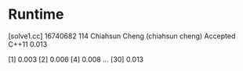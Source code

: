 # Runtime

[solve1.cc]
16740682    114 Chiahsun Cheng (chiahsun cheng)   Accepted  C++11   0.013



[1] 0.003
[2] 0.006
[4] 0.008
...
[30] 0.013
